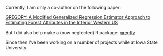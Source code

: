 Currently, I am only a co-author on the following paper: 

[GREGORY: A Modified Generalized Regression Estimator Approach to Estimating Forest Attributes in the Interior Western US](https://doi.org/10.3389/ffgc.2021.763414)

But I did also help make a (now neglected) R package: [gregRy](https://cran.r-project.org/web/packages/gregRy/gregRy.pdf)

Since then I've been working on a number of projects while at Iowa State University. 